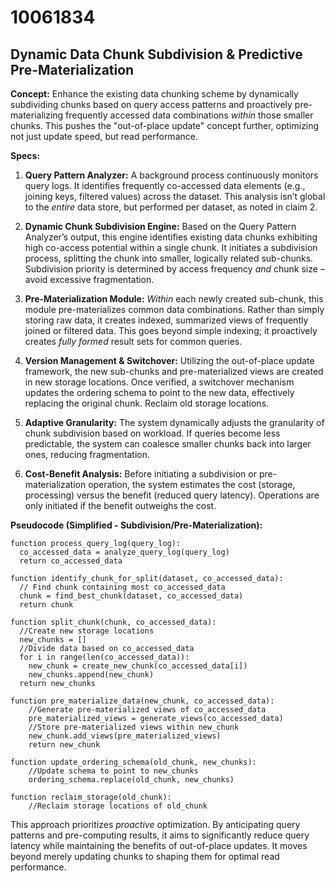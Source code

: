 # 10061834

## Dynamic Data Chunk Subdivision & Predictive Pre-Materialization

**Concept:** Enhance the existing data chunking scheme by dynamically subdividing chunks based on query access patterns and proactively pre-materializing frequently accessed data combinations *within* those smaller chunks. This pushes the "out-of-place update" concept further, optimizing not just update speed, but read performance.

**Specs:**

1.  **Query Pattern Analyzer:** A background process continuously monitors query logs. It identifies frequently co-accessed data elements (e.g., joining keys, filtered values) across the dataset.  This analysis isn’t global to the *entire* data store, but performed per dataset, as noted in claim 2.

2.  **Dynamic Chunk Subdivision Engine:** Based on the Query Pattern Analyzer’s output, this engine identifies existing data chunks exhibiting high co-access potential within a single chunk. It initiates a subdivision process, splitting the chunk into smaller, logically related sub-chunks.  Subdivision priority is determined by access frequency *and* chunk size – avoid excessive fragmentation.

3.  **Pre-Materialization Module:** *Within* each newly created sub-chunk, this module pre-materializes common data combinations.  Rather than simply storing raw data, it creates indexed, summarized views of frequently joined or filtered data.  This goes beyond simple indexing; it proactively creates *fully formed* result sets for common queries.

4.  **Version Management & Switchover:**  Utilizing the out-of-place update framework, the new sub-chunks and pre-materialized views are created in new storage locations. Once verified, a switchover mechanism updates the ordering schema to point to the new data, effectively replacing the original chunk. Reclaim old storage locations.

5.  **Adaptive Granularity:** The system dynamically adjusts the granularity of chunk subdivision based on workload. If queries become less predictable, the system can coalesce smaller chunks back into larger ones, reducing fragmentation.

6.  **Cost-Benefit Analysis:**  Before initiating a subdivision or pre-materialization operation, the system estimates the cost (storage, processing) versus the benefit (reduced query latency).  Operations are only initiated if the benefit outweighs the cost.

**Pseudocode (Simplified - Subdivision/Pre-Materialization):**

```
function process_query_log(query_log):
  co_accessed_data = analyze_query_log(query_log)
  return co_accessed_data

function identify_chunk_for_split(dataset, co_accessed_data):
  // Find chunk containing most co_accessed_data
  chunk = find_best_chunk(dataset, co_accessed_data)
  return chunk

function split_chunk(chunk, co_accessed_data):
  //Create new storage locations
  new_chunks = []
  //Divide data based on co_accessed_data
  for i in range(len(co_accessed_data)):
    new_chunk = create_new_chunk(co_accessed_data[i])
    new_chunks.append(new_chunk)
  return new_chunks

function pre_materialize_data(new_chunk, co_accessed_data):
    //Generate pre-materialized views of co_accessed_data
    pre_materialized_views = generate_views(co_accessed_data)
    //Store pre-materialized views within new_chunk
    new_chunk.add_views(pre_materialized_views)
    return new_chunk

function update_ordering_schema(old_chunk, new_chunks):
    //Update schema to point to new_chunks
    ordering_schema.replace(old_chunk, new_chunks)

function reclaim_storage(old_chunk):
    //Reclaim storage locations of old_chunk
```

This approach prioritizes *proactive* optimization. By anticipating query patterns and pre-computing results, it aims to significantly reduce query latency while maintaining the benefits of out-of-place updates.  It moves beyond merely updating chunks to shaping them for optimal read performance.